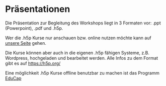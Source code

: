Präsentationen
=======
Die Präsentation zur Begleitung des Workshops liegt in 3 Formaten vor: .ppt (Powerpoint), .pdf und .h5p.

Wer die .h5p Kurse nur anschauen bzw. online nutzen möchte kann auf [unsere Seite](https://www.netzteufel.eaberlin.de/hopespeech-workshop/) gehen.

Die Kurse können aber auch in die eigenen .h5p fähigen Systeme, z.B. Wordpress, hochgeladen und bearbeitet werden.
Alle Infos zu dem Format gibt es auf https://h5p.org/

Eine möglichkeit .h5p Kurse offline benutzbar zu machen ist das Programm [EduCap](https://www.antares.net/educap.html)
